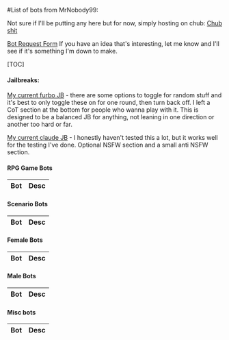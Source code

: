 #List of  bots from MrNobody99:

Not sure if I'll be putting any here but for now, simply hosting on chub: [Chub shit](https://chub.ai/users/mrnobody99)

[Bot Request Form](https://form.jotform.com/240607888275064) If you have an idea that's interesting, let me know and I'll see if it's something I'm down to make.

[TOC]

#### Jailbreaks:
[My current furbo JB](https://files.catbox.moe/432yvx.json) - there are some options to toggle for random stuff and it's best to only toggle these on for one round, then turn back off. I left a CoT section at the bottom for people who wanna play with it. This is designed to be a balanced JB for anything, not leaning in one direction or another too hard or far.

[My current claude JB](https://files.catbox.moe/51vlo8.json) - I honestly haven't tested this a lot, but it works well for the testing I've done. Optional NSFW section and a small anti NSFW section.


#### RPG Game Bots
Bot | Desc
------ | ------


#### Scenario Bots
Bot | Desc
------ | ------


#### Female Bots
Bot | Desc
------ | ------


#### Male Bots
Bot | Desc
------ | ------


#### Misc bots
Bot | Desc
------ | ------